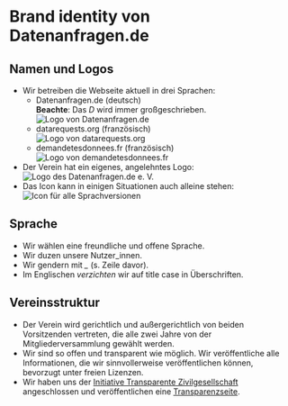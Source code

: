 # Brand identity von Datenanfragen.de

## Namen und Logos

* Wir betreiben die Webseite aktuell in drei Sprachen:
  - Datenanfragen.de (deutsch)  
    **Beachte**: Das *D* wird immer großgeschrieben.  
    ![Logo von Datenanfragen.de](https://www.datenanfragen.de/img/logo-datenanfragen.svg)
  - datarequests.org (französisch)  
    ![Logo von datarequests.org](https://www.datarequests.org/img/logo-datarequests.svg)
  - demandetesdonnees.fr (französisch)  
    ![Logo von demandetesdonnees.fr](https://www.demandetesdonnees.fr/img/logo-demandetesdonnees.svg)
* Der Verein hat ein eigenes, angelehntes Logo:  
  ![Logo des Datenanfragen.de e. V.](https://www.datenanfragen.de/img/logo-datenanfragen-ev.svg)
* Das Icon kann in einigen Situationen auch alleine stehen:  
  ![Icon für alle Sprachversionen](https://www.datenanfragen.de/img/icon.svg)

## Sprache

* Wir wählen eine freundliche und offene Sprache.
* Wir duzen unsere Nutzer_innen.
* Wir gendern mit *_* (s. Zeile davor).
* Im Englischen *verzichten* wir auf title case in Überschriften.

## Vereinsstruktur

* Der Verein wird gerichtlich und außergerichtlich von beiden Vorsitzenden vertreten, die alle zwei Jahre von der Mitgliederversammlung gewählt werden.
* Wir sind so offen und transparent wie möglich. Wir veröffentliche alle Informationen, die wir sinnvollerweise veröffentlichen können, bevorzugt unter freien Lizenzen.
* Wir haben uns der [Initiative Transparente Zivilgesellschaft](https://www.transparency.de/mitmachen/initiative-transparente-zivilgesellschaft/) angeschlossen und veröffentlichen eine [Transparenzseite](https://www.datenanfragen.de/verein/transparenz/).
